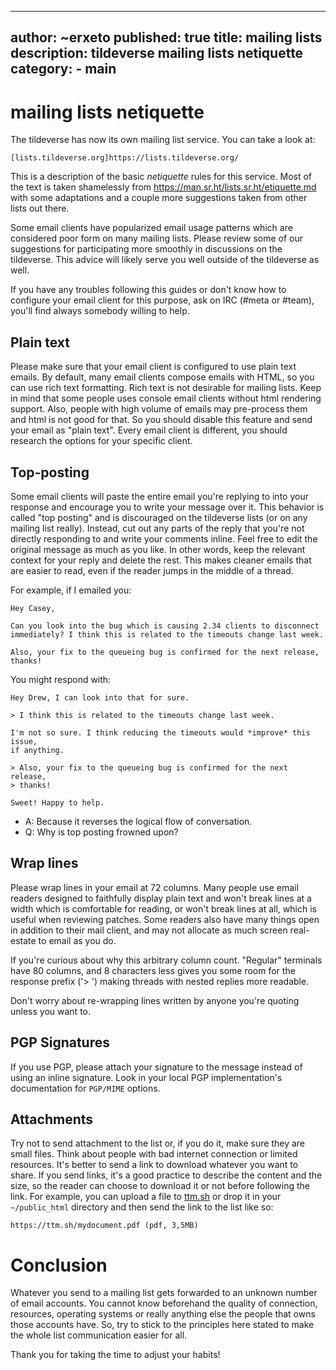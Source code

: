 ---
author: ~erxeto
published: true
title: mailing lists
description: tildeverse mailing lists netiquette
category:
    - main
----

# mailing lists netiquette

The tildeverse has now its own mailing list service. You can take a look at:

    [lists.tildeverse.org]https://lists.tildeverse.org/

This is a description of the basic *netiquette* rules for this service. Most of
the text is taken shamelessly from https://man.sr.ht/lists.sr.ht/etiquette.md
with some adaptations and a couple more suggestions taken from other lists out
there.

Some email clients have popularized email usage patterns which are considered
poor form on many mailing lists. Please review some of our suggestions for
participating more smoothly in discussions on the tildeverse.  This advice will
likely serve you well outside of the tildeverse as well.

If you have any troubles following this guides or don't know how to configure
your email client for this purpose, ask on IRC (#meta or #team), you'll find
always somebody willing to help.

## Plain text

Please make sure that your email client is configured to use plain text emails.
By default, many email clients compose emails with HTML, so you can use rich
text formatting. Rich text is not desirable for mailing lists. Keep in mind that
some people uses console email clients without html rendering support. Also,
people with high volume of emails may pre-process them and html is not good for
that. So you should disable this feature and send your email as "plain text".
Every email client is different, you should research the options for your
specific client.

## Top-posting

Some email clients will paste the entire email you're replying to into your
response and encourage you to write your message over it. This behavior is
called "top posting" and is discouraged on the tildeverse lists (or on any
mailing list really). Instead, cut out any parts of the reply that you're not
directly responding to and write your comments inline.  Feel free to edit the
original message as much as you like. In other words, keep the relevant context
for your reply and delete the rest. This makes cleaner emails that are easier to
read, even if the reader jumps in the middle of a thread.

For example, if I emailed you:

    Hey Casey,

    Can you look into the bug which is causing 2.34 clients to disconnect
    immediately? I think this is related to the timeouts change last week.

    Also, your fix to the queueing bug is confirmed for the next release,
    thanks!

You might respond with:

    Hey Drew, I can look into that for sure.

    > I think this is related to the timeouts change last week.

    I'm not so sure. I think reducing the timeouts would *improve* this issue,
    if anything.

    > Also, your fix to the queueing bug is confirmed for the next release,
    > thanks!

    Sweet! Happy to help.

- A: Because it reverses the logical flow of conversation.
- Q: Why is top posting frowned upon?

## Wrap lines

Please wrap lines in your email at 72 columns. Many people use email readers
designed to faithfully display plain text and won't break lines at a width which
is comfortable for reading, or won't break lines at all, which is useful when
reviewing patches.  Some readers also have many things open in addition to their
mail client, and may not allocate as much screen real-estate to email as you do.

If you're curious about why this arbitrary column count. "Regular" terminals
have 80 columns, and 8 characters less gives you some room for the response
prefix ('> ') making threads with nested replies more readable.

Don't worry about re-wrapping lines written by anyone you're quoting unless you
want to.

## PGP Signatures

If you use PGP, please attach your signature to the message instead of using an
inline signature. Look in your local PGP implementation's documentation for
`PGP/MIME` options.

## Attachments

Try not to send attachment to the list or, if you do it, make sure they are
small files. Think about people with bad internet connection or limited
resources.  It's better to send a link to download whatever you want to share.
If you send links, it's a good practice to describe the content and the size,
so the reader can choose to download it or not before following the link. For
example, you can upload a file to [ttm.sh](https://ttm.sh) or drop it in your
`~/public_html` directory and then send the link to the list like so:

    https://ttm.sh/mydocument.pdf (pdf, 3,5MB)

# Conclusion

Whatever you send to a mailing list gets forwarded to an unknown number of email
accounts. You cannot know beforehand the quality of connection, resources,
operating systems or really anything else the people that owns those accounts
have. So, try to stick to the principles here stated to make the whole list
communication easier for all.

Thank you for taking the time to adjust your habits!
